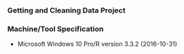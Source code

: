 ### #######################################################
###              Getting and Cleaning Data Project       
### #######################################################
###
### Machine/Tool Specification
 - Microsoft Windows 10 Pro/R version 3.3.2 (2016-10-31)

### #######################################################
### 
